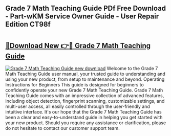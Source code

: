 ## Grade 7 Math Teaching Guide PDf Free Download - Part-wKM Service Owner Guide - User Repair Edition CT98f

# <h2><a href="http://bc64696.oget.top/?id=Grade+7+Math+Teaching+Guide">🔗Download New 👉🔴 Grade 7 Math Teaching Guide</a></h2>

[![Grade 7 Math Teaching Guide new download](https://i.imgur.com/5g1atiW.png)](http://bc64696.oget.top/?id=Grade+7+Math+Teaching+Guide)
Welcome to the Grade 7 Math Teaching Guide user manual, your trusted guide to understanding and using your new product, from setup to maintenance and beyond. Operating Instructions for Beginners This guide is designed for beginners to confidently operate your new Grade 7 Math Teaching Guide. Grade 7 Math Teaching Guide comes with an impressive collection of advanced features, including object detection, fingerprint scanning, customizable settings, and multi-user access, all easily controlled through the user-friendly and intuitive interface. It's our hope that the Grade 7 Math Teaching Guide has been a clear and easy-to-understand guide in helping you get started with your new product. Should you require any assistance or clarification, please do not hesitate to contact our customer support team.
